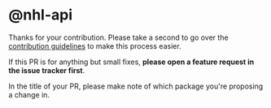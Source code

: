 # @nhl-api

Thanks for your contribution. Please take a second to go over the [contribution guidelines](../CONTRIBUTING.md) to make this process easier.

If this PR is for anything but small fixes, **please open a feature request in the issue tracker first**.

In the title of your PR, please make note of which package you're proposing a change in.
